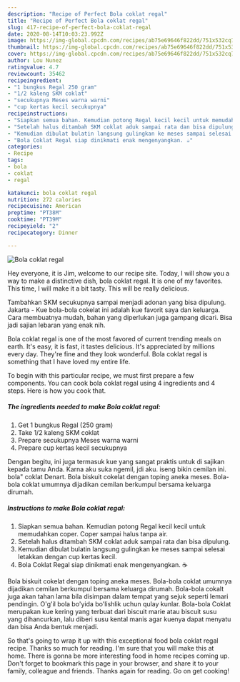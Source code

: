 ```yaml
---
description: "Recipe of Perfect Bola coklat regal"
title: "Recipe of Perfect Bola coklat regal"
slug: 417-recipe-of-perfect-bola-coklat-regal
date: 2020-08-14T10:03:23.992Z
image: https://img-global.cpcdn.com/recipes/ab75e69646f822dd/751x532cq70/bola-coklat-regal-foto-resep-utama.jpg
thumbnail: https://img-global.cpcdn.com/recipes/ab75e69646f822dd/751x532cq70/bola-coklat-regal-foto-resep-utama.jpg
cover: https://img-global.cpcdn.com/recipes/ab75e69646f822dd/751x532cq70/bola-coklat-regal-foto-resep-utama.jpg
author: Lou Nunez
ratingvalue: 4.7
reviewcount: 35462
recipeingredient:
- "1 bungkus Regal 250 gram"
- "1/2 kaleng SKM coklat"
- "secukupnya Meses warna warni"
- "cup kertas kecil secukupnya"
recipeinstructions:
- "Siapkan semua bahan. Kemudian potong Regal kecil kecil untuk memudahkan coper. Coper sampai halus tanpa air."
- "Setelah halus ditambah SKM coklat aduk sampai rata dan bisa dipulung."
- "Kemudian dibulat bulatin langsung gulingkan ke meses sampai selesai letakkan dengan cup kertas kecil."
- "Bola Coklat Regal siap dinikmati enak mengenyangkan. ☕"
categories:
- Recipe
tags:
- bola
- coklat
- regal

katakunci: bola coklat regal 
nutrition: 272 calories
recipecuisine: American
preptime: "PT38M"
cooktime: "PT39M"
recipeyield: "2"
recipecategory: Dinner

---
```



![Bola coklat regal](https://img-global.cpcdn.com/recipes/ab75e69646f822dd/751x532cq70/bola-coklat-regal-foto-resep-utama.jpg)

Hey everyone, it is Jim, welcome to our recipe site. Today, I will show you a way to make a distinctive dish, bola coklat regal. It is one of my favorites. This time, I will make it a bit tasty. This will be really delicious.

Tambahkan SKM secukupnya sampai menjadi adonan yang bisa dipulung. Jakarta - Kue bola-bola cokelat ini adalah kue favorit saya dan keluarga. Cara membuatnya mudah, bahan yang diperlukan juga gampang dicari. Bisa jadi sajian lebaran yang enak nih.

Bola coklat regal is one of the most favored of current trending meals on earth. It's easy, it is fast, it tastes delicious. It's appreciated by millions every day. They're fine and they look wonderful. Bola coklat regal is something that I have loved my entire life.


To begin with this particular recipe, we must first prepare a few components. You can cook bola coklat regal using 4 ingredients and 4 steps. Here is how you cook that.

<!--inarticleads1-->

##### The ingredients needed to make Bola coklat regal:

1. Get 1 bungkus Regal (250 gram)
1. Take 1/2 kaleng SKM coklat
1. Prepare secukupnya Meses warna warni
1. Prepare cup kertas kecil secukupnya


Dengan begitu, ini juga termasuk kue yang sangat praktis untuk di sajikan kepada tamu Anda. Karna aku suka ngemil, jdi aku. iseng bikin cemilan ini. bola&#34; coklat Denart. Bola biskuit cokelat dengan toping aneka meses. Bola-bola coklat umumnya dijadikan cemilan berkumpul bersama keluarga dirumah. 

<!--inarticleads2-->

##### Instructions to make Bola coklat regal:

1. Siapkan semua bahan. Kemudian potong Regal kecil kecil untuk memudahkan coper. Coper sampai halus tanpa air.
1. Setelah halus ditambah SKM coklat aduk sampai rata dan bisa dipulung.
1. Kemudian dibulat bulatin langsung gulingkan ke meses sampai selesai letakkan dengan cup kertas kecil.
1. Bola Coklat Regal siap dinikmati enak mengenyangkan. ☕


Bola biskuit cokelat dengan toping aneka meses. Bola-bola coklat umumnya dijadikan cemilan berkumpul bersama keluarga dirumah. Bola-bola cokalt juga akan tahan lama bila disimpan dalam tempat yang sejuk seperti lemari pendingin. O&#39;g&#39;il bola bo&#39;yida bo&#39;lishlik uchun qulay kunlar. Bola-bola Coklat merupakan kue kering yang terbuat dari biscuit marie atau biscuit susu yang dihancurkan, lalu diberi susu kental manis agar kuenya dapat menyatu dan bisa Anda bentuk menjadi. 

So that's going to wrap it up with this exceptional food bola coklat regal recipe. Thanks so much for reading. I'm sure that you will make this at home. There is gonna be more interesting food in home recipes coming up. Don't forget to bookmark this page in your browser, and share it to your family, colleague and friends. Thanks again for reading. Go on get cooking!
